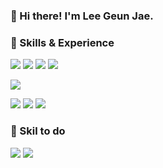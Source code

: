 ### 👋 Hi there! I'm Lee Geun Jae.

### 💪 Skills & Experience
<img src="https://img.shields.io/badge/Java-007396?logo=Java&logoColor=white"/> <img src="https://img.shields.io/badge/JavaScript-F7DF1E?logo=JavaScript&logoColor=black"/> <img src="https://img.shields.io/badge/Spring-6DB33F?logo=Spring&logoColor=white"/> <img src="https://img.shields.io/badge/SpringBoot-6DB33F?logo=SpringBoot&logoColor=white"/>

<img src="https://img.shields.io/badge/Jenkins-D24939?logo=Jenkins&logoColor=white"/>

<img src="https://img.shields.io/badge/GitHub-181717?logo=GitHub&logoColor=white"/> <img src="https://img.shields.io/badge/Subversion-809CC9?logo=Subversion&logoColor=white"/> <img src="https://img.shields.io/badge/Sourcetree-0052CC?logo=Sourcetree&logoColor=white"/>

### 🌱 Skil to do 
<img src="https://img.shields.io/badge/Python-3776AB?logo=Python&logoColor=white"/> <img src="https://img.shields.io/badge/React-61DAFB?logo=React&logoColor=black"/>

<!-- 
![Anurag's GitHub stats](https://github-readme-stats.vercel.app/api?username=bamcoding&show_icons=true&theme=radical)

**bamcoding/bamcoding** is a ✨ _special_ ✨ repository because its `README.md` (this file) appears on your GitHub profile.

Here are some ideas to get you started:

- 🔭 I’m currently working on ...
- 🌱 I’m currently learning ...
- 👯 I’m looking to collaborate on ...
- 🤔 I’m looking for help with ...
- 💬 Ask me about ...
- 📫 How to reach me: ...
- 😄 Pronouns: ...
- ⚡ Fun fact: ...
-->
